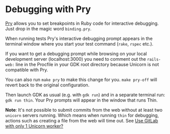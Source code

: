 # Debugging with Pry

[Pry](https://pryrepl.org/) allows you to set breakpoints in Ruby code
for interactive debugging. Just drop in the magic word `binding.pry`.

When running tests Pry's interactive debugging prompt appears in the
terminal window where you start your test command (`rake`, `rspec`
etc.).

If you want to get a debugging prompt while browsing on your local
development server (localhost:3000) you need to comment out the
`rails-web:` line in the Procfile in your GDK root directory because
Unicorn is not compatible with Pry.

You can also run `make pry` to make this change for you.  `make pry-off`
will revert back to the original configuration.

Then launch GDK as usual (e.g. with `gdk run`) and in a separate
terminal run: `gdk run thin`. Your Pry prompts will appear in the window
that runs Thin.

**Note**: It's not possible to submit commits from the web without at least two `unicorn` servers running.  Which means when running `thin` for debugging, actions such as creating a file from the web will time out. See [Use GitLab with only 1 Unicorn worker?](https://gitlab.com/gitlab-org/gitlab-ce/issues/18771)
